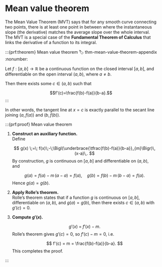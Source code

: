 # Mean value theorem

The Mean Value Theorem (MVT) says that for any smooth curve connecting two points, there is at least one point in between where the instantaneous slope (the derivative) matches the average slope over the whole interval.
The MVT is a special case of the **Fundamental Theorem of Calculus** that links the derivative of a function to its integral.

:::{prf:theorem} Mean value theorem
:label: thm-mean-value-theorem-appendix
:nonumber:

Let $f:[a,b]\to\mathbb{R}$ be a continuous function on the closed interval $[a,b]$, and differentiable on the open interval $(a,b)$, where $a\neq b$.

Then there exists some $c \in (a,b)$ such that

$$f'(c)=\frac{f(b)-f(a)}{b-a}.$$
:::

In other words, the tangent line at $x=c$ is exactly parallel to the secant line joining $(a,f(a))$ and $(b,f(b))$.

:::{prf:proof} Mean value theorem

1. **Construct an auxiliary function.**  
   Define
   
   $$
     g(x) \;=\; f(x)\;-\;\Bigl(\underbrace{\tfrac{f(b)-f(a)}{b-a}}_{m}\Bigr)\,(x-a)\,.
   $$
   By construction, $g$ is continuous on $[a,b]$ and differentiable on $(a,b)$, and
   
   $$
     g(a) = f(a) - m\,(a-a) = f(a), 
     \quad
     g(b) = f(b) - m\,(b-a) = f(a).
   $$
   Hence $g(a)=g(b)$.

2. **Apply Rolle’s theorem.**  
   Rolle’s theorem states that if a function $g$ is continuous on $[a,b]$, differentiable on $(a,b)$, and $g(a)=g(b)$, then there exists $c\in(a,b)$ with $g'(c)=0$.  

3. **Compute $g'(x)$.**  

   $$
     g'(x) \;=\; f'(x) \;-\; m.
   $$
   Rolle’s theorem gives $g'(c)=0$, so $f'(c)-m=0$, i.e.

   $$
     f'(c) = m = \frac{f(b)-f(a)}{b-a}.
   $$
   This completes the proof.

:::
